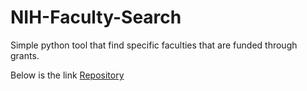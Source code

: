 # NIH-Faculty-Search
Simple python tool that find specific faculties that are funded through grants.

Below is the link [Repository](https://reporter.nih.gov/exporter)